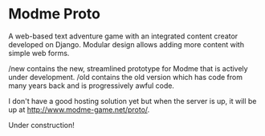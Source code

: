 Modme Proto
=====
A web-based text adventure game with an integrated content creator developed on Django. 
Modular design allows adding more content with simple web forms.

/new contains the new, streamlined prototype for Modme that is actively under development.
/old contains the old version which has code from many years back and is progressively awful code.

I don't have a good hosting solution yet but when the server is up, it will be up at http://www.modme-game.net/proto/.

Under construction!
